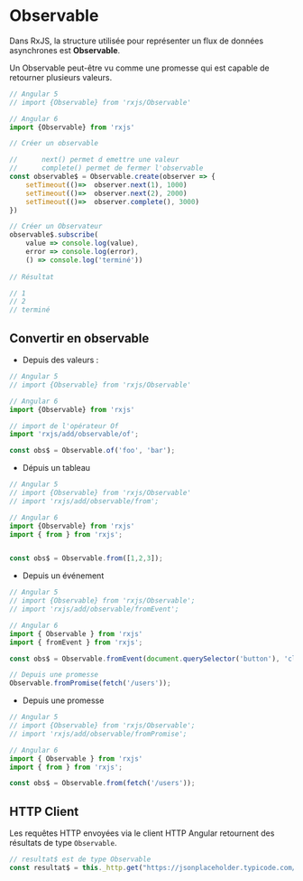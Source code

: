 # Observable

Dans RxJS, la structure utilisée pour représenter un flux de données asynchrones est **Observable<T>**.

Un Observable peut-être vu comme une promesse qui est capable de retourner plusieurs valeurs.


```ts
// Angular 5
// import {Observable} from 'rxjs/Observable'

// Angular 6
import {Observable} from 'rxjs'

// Créer un observable

//      next() permet d emettre une valeur
//      complete() permet de fermer l'observable
const observable$ = Observable.create(observer => {
    setTimeout(()=>  observer.next(1), 1000)
    setTimeout(()=>  observer.next(2), 2000)
    setTimeout(()=>  observer.complete(), 3000)
})

// Créer un Observateur
observable$.subscribe(
    value => console.log(value),
    error => console.log(error),
    () => console.log('terminé'))
    
// Résultat

// 1
// 2
// terminé
```

## Convertir en observable


* Depuis des valeurs :

```ts
// Angular 5
// import {Observable} from 'rxjs/Observable'

// Angular 6
import {Observable} from 'rxjs'

// import de l'opérateur Of
import 'rxjs/add/observable/of';

const obs$ = Observable.of('foo', 'bar');
```

* Dépuis un tableau

```ts
// Angular 5
// import {Observable} from 'rxjs/Observable'
// import 'rxjs/add/observable/from';

// Angular 6
import {Observable} from 'rxjs'
import { from } from 'rxjs';


const obs$ = Observable.from([1,2,3]);

```


* Depuis un événement

```ts
// Angular 5
// import {Observable} from 'rxjs/Observable';
// import 'rxjs/add/observable/fromEvent';

// Angular 6
import { Observable } from 'rxjs'
import { fromEvent } from 'rxjs';

const obs$ = Observable.fromEvent(document.querySelector('button'), 'click');

// Depuis une promesse
Observable.fromPromise(fetch('/users'));

```


* Depuis une promesse


```ts
// Angular 5
// import {Observable} from 'rxjs/Observable';
// import 'rxjs/add/observable/fromPromise';

// Angular 6
import { Observable } from 'rxjs'
import { from } from 'rxjs';

const obs$ = Observable.from(fetch('/users'));

```

## HTTP Client

Les requêtes HTTP envoyées via le client HTTP Angular retournent des résultats de type `Observable`.

```ts
// resultat$ est de type Observable
const resultat$ = this._http.get("https://jsonplaceholder.typicode.com/posts");
```